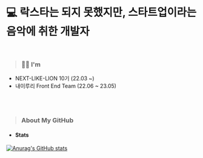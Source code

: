 # 💻 락스타는 되지 못했지만, 스타트업이라는 음악에 취한 개발자
<br/>

> ### 💁🏻 I'm
* NEXT-LIKE-LION 10기 (22.03 ~)
* 내이루리 Front End Team (22.06 ~ 23.05)

<br/>
<br/>


> ### About My GitHub
* #### Stats
[![Anurag's GitHub stats](https://github-readme-stats.vercel.app/api?username=toyo30)](https://github.com/toyo30/github-readme-stats)
<br/>


